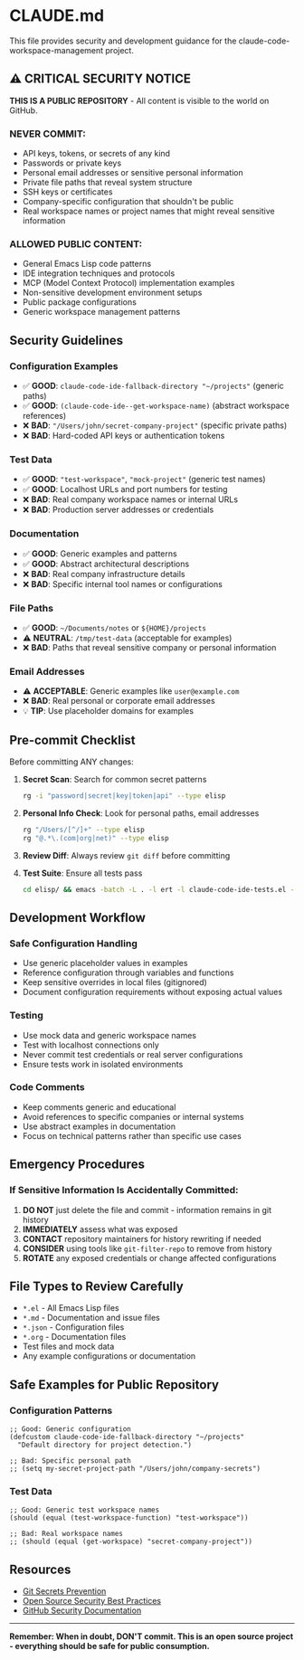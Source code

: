 # CLAUDE.md

This file provides security and development guidance for the claude-code-workspace-management project.

## ⚠️ CRITICAL SECURITY NOTICE

**THIS IS A PUBLIC REPOSITORY** - All content is visible to the world on GitHub.

### NEVER COMMIT:
- API keys, tokens, or secrets of any kind
- Passwords or private keys
- Personal email addresses or sensitive personal information
- Private file paths that reveal system structure
- SSH keys or certificates
- Company-specific configuration that shouldn't be public
- Real workspace names or project names that might reveal sensitive information

### ALLOWED PUBLIC CONTENT:
- General Emacs Lisp code patterns
- IDE integration techniques and protocols
- MCP (Model Context Protocol) implementation examples
- Non-sensitive development environment setups
- Public package configurations
- Generic workspace management patterns

## Security Guidelines

### Configuration Examples
- ✅ **GOOD**: `claude-code-ide-fallback-directory "~/projects"` (generic paths)
- ✅ **GOOD**: `(claude-code-ide--get-workspace-name)` (abstract workspace references)
- ❌ **BAD**: `"/Users/john/secret-company-project"` (specific private paths)
- ❌ **BAD**: Hard-coded API keys or authentication tokens

### Test Data
- ✅ **GOOD**: `"test-workspace"`, `"mock-project"` (generic test names)
- ✅ **GOOD**: Localhost URLs and port numbers for testing
- ❌ **BAD**: Real company workspace names or internal URLs
- ❌ **BAD**: Production server addresses or credentials

### Documentation
- ✅ **GOOD**: Generic examples and patterns
- ✅ **GOOD**: Abstract architectural descriptions
- ❌ **BAD**: Real company infrastructure details
- ❌ **BAD**: Specific internal tool names or configurations

### File Paths
- ✅ **GOOD**: `~/Documents/notes` or `${HOME}/projects`
- ⚠️ **NEUTRAL**: `/tmp/test-data` (acceptable for examples)
- ❌ **BAD**: Paths that reveal sensitive company or personal information

### Email Addresses
- ⚠️ **ACCEPTABLE**: Generic examples like `user@example.com`
- ❌ **BAD**: Real personal or corporate email addresses
- 💡 **TIP**: Use placeholder domains for examples

## Pre-commit Checklist

Before committing ANY changes:

1. **Secret Scan**: Search for common secret patterns
   ```bash
   rg -i "password|secret|key|token|api" --type elisp
   ```

2. **Personal Info Check**: Look for personal paths, email addresses
   ```bash
   rg "/Users/[^/]+" --type elisp
   rg "@.*\.(com|org|net)" --type elisp
   ```

3. **Review Diff**: Always review `git diff` before committing

4. **Test Suite**: Ensure all tests pass
   ```bash
   cd elisp/ && emacs -batch -L . -l ert -l claude-code-ide-tests.el -f ert-run-tests-batch-and-exit
   ```

## Development Workflow

### Safe Configuration Handling
- Use generic placeholder values in examples
- Reference configuration through variables and functions
- Keep sensitive overrides in local files (gitignored)
- Document configuration requirements without exposing actual values

### Testing
- Use mock data and generic workspace names
- Test with localhost connections only
- Never commit test credentials or real server configurations
- Ensure tests work in isolated environments

### Code Comments
- Keep comments generic and educational
- Avoid references to specific companies or internal systems
- Use abstract examples in documentation
- Focus on technical patterns rather than specific use cases

## Emergency Procedures

### If Sensitive Information Is Accidentally Committed:

1. **DO NOT** just delete the file and commit - information remains in git history
2. **IMMEDIATELY** assess what was exposed
3. **CONTACT** repository maintainers for history rewriting if needed
4. **CONSIDER** using tools like `git-filter-repo` to remove from history
5. **ROTATE** any exposed credentials or change affected configurations

## File Types to Review Carefully

- `*.el` - All Emacs Lisp files
- `*.md` - Documentation and issue files
- `*.json` - Configuration files
- `*.org` - Documentation files
- Test files and mock data
- Any example configurations or documentation

## Safe Examples for Public Repository

### Configuration Patterns
```elisp
;; Good: Generic configuration
(defcustom claude-code-ide-fallback-directory "~/projects"
  "Default directory for project detection.")

;; Bad: Specific personal path
;; (setq my-secret-project-path "/Users/john/company-secrets")
```

### Test Data
```elisp
;; Good: Generic test workspace names
(should (equal (test-workspace-function) "test-workspace"))

;; Bad: Real workspace names
;; (should (equal (get-workspace) "secret-company-project"))
```

## Resources

- [Git Secrets Prevention](https://github.com/awslabs/git-secrets)
- [Open Source Security Best Practices](https://github.com/ossf/scorecard)
- [GitHub Security Documentation](https://docs.github.com/en/code-security)

---

**Remember: When in doubt, DON'T commit. This is an open source project - everything should be safe for public consumption.**
